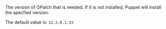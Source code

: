 The version of OPatch that is needed. If it is not installed, Puppet will install the specfied version.

The default value is: `12.2.0.1.33`
